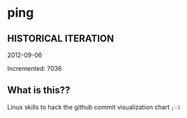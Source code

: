 # ping

## HISTORICAL ITERATION
2012-09-06

Incremented: 7036

## What is this?? 
Linux skills to hack the github commit visualization chart `;-)`
